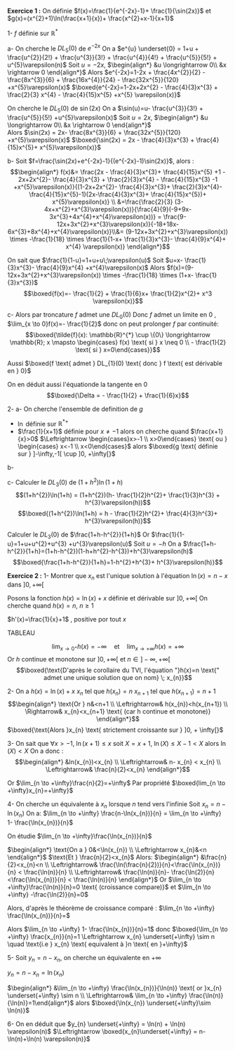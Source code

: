 **Exercice 1 :**
On définie $f(x)=\frac{1}{e^{-2x}-1}+ \frac{1}{\sin(2x)}$ et $g(x)=(x^{2}+1)\ln(\frac{x+1}{x})+ \frac{x^{2}+x-1}{x+1}$

1- $f$ définie sur $\mathbb{R}^{*}$

a- On cherche le $DL_{5}(0)$ de $e^{-2x}$ 
On a $e^{u} \underset{0} = 1+u + \frac{u^{2}}{2!} + \frac{u^{3}}{3!} + \frac{u^{4}}{4!} + \frac{u^{5}}{5!} + u^{5}\varepsilon(n)$
Soit $u=-2x$,     $\begin{align*} &u \longrightarrow 0\\ &x \rightarrow 0 \end{align*}$
Alors  $e^{-2x}=1-2x + \frac{4x^{2}}{2} -\frac{8x^{3}}{6} + \frac{16x^{4}}{24} - \frac{32x^{5}}{120} +x^{5}\varepsilon(x)$ 
$\boxed{e^{-2x}=1-2x+2x^{2} - \frac{4}{3}x^{3} + \frac{2}{3} x^{4} - \frac{4}{15}x^{5} +x^{5} \varepsilon(x)}$

On cherche le $DL_{5}(0)$ de $\sin(2x)$ 
On a $\sin(u)=u- \frac{u^{3}}{3!} + \frac{u^{5}}{5!} +u^{5}\varepsilon(x)$
Soit $u=2x$,     $\begin{align*} &u \longrightarrow 0\\ &x \rightarrow 0 \end{align*}$  
Alors  $\sin(2x) = 2x- \frac{8x^{3}}{6} + \frac{32x^{5}}{120} +x^{5}\varepsilon(x)$
$\boxed{\sin(2x) = 2x - \frac{4}{3}x^{3} + \frac{4}{15}x^{5}+ x^{5}\varepsilon(x)}$

b- Soit $f=\frac{\sin(2x)+e^{-2x}-1}{(e^{-2x}-1)\sin(2x)}$, alors :
$$\begin{align*} f(x)&= \frac{2x - \frac{4}{3}x^{3}+ \frac{4}{15}x^{5} +1 - 2x+2x^{2}- \frac{4}{3}x^{3} + \frac{2}{3}x^{4} - \frac{4}{15}x^{3} -1 +x^{5}\varepsilon(x)}{(1-2x+2x^{2}- \frac{4}{3}x^{3}+ \frac{2}{3}x^{4}- \frac{4}{15}x^{5}-1)(2x-\frac{4}{3}x^{3}+ \frac{4}{15}x^{5})+ x^{5}\varepsilon(x)} \\ &=\frac{\frac{2}{3} (3-4x+x^{2}+x^{3}\varepsilon(x))}{\frac{4}{9}(-9+9x-3x^{3}+4x^{4}+x^{4}\varepsilon(x))} = \frac{9-12x+3x^{2}+x^{3}\varepsilon(x)}{-18+18x-6x^{3}+8x^{4}+x^{4}\varepsilon(x)}\\&= (9-12x+3x^{2}+x^{3}\varepsilon(x)) \times -\frac{1}{18} \times \frac{1}{1-x+ \frac{1}{3}x^{3}- \frac{4}{9}x^{4}+ x^{4} \varepsilon(x)} \end{align*}$$

On sait que $\frac{1}{1-u}=1+u+u\;\varepsilon(u)$
Soit $u=x- \frac{1}{3}x^{3}- \frac{4}{9}x^{4} +x^{4}\varepsilon(x)$
Alors $f(x)=(9-12x+3x^{2}+x^{3}\varepsilon(x)) \times -\frac{1}{18} \times (1+x- \frac{1}{3}x^{3})$
$$\boxed{f(x)=- \frac{1}{2} + \frac{1}{6}x+ \frac{1}{2}x^{2}+ x^3 \varepsilon(x)}$$

c- Alors par troncature $f$ admet une $DL_{0}(0)$
Donc $f$ admet un limite en $0$ , $\lim_{x \to 0}f(x)=- \frac{1}{2}$ donc on peut prolonger $f$ par continuité:
$$\boxed{\tilde{f}(x): \mathbb{R}^{*} \cup \{0\} \longrightarrow \mathbb{R}; x \mapsto \begin{cases} f(x) \text{  si  } x \neq 0  \\ - \frac{1}{2} \text{  si  } x=0\end{cases}}$$

Aussi $\boxed{f \text{  admet  } DL_{1}(0) \text{  donc  } f \text{  est dérivable en  } 0}$

On en déduit aussi l'équationde la tangente en $0$
$$\boxed{\Delta = - \frac{1}{2} + \frac{1}{6}x}$$

2- 
a- On cherche l'ensemble de definition de $g$
- $\ln$ définie sur $\mathbb{R}^{*+}$
- $\frac{1}{x+1}$ définie pour $x \neq -1$
alors on cherche quand $\frac{x+1}{x}>0$
$\Leftrightarrow \begin{cases}x>-1  \\ x>0\end{cases} \text{  ou  } \begin{cases} x<-1  \\ x<0\end{cases}$
alors $\boxed{g \text{  définie sur } ]-\infty,-1[ \cup ]0, +\infty[}$

b- 

c- Calculer le $DL_{3}(0)$ de $(1+h^{2})\ln(1+h)$
$$(1+h^{2})\ln(1+h) = (1+h^{2})(h- \frac{1}{2}h^{2}+ \frac{1}{3}h^{3} + h^{3}\varepsilon(h))$$
$$\boxed{(1+h^{2})\ln(1+h) = h - \frac{1}{2}h^{2}+ \frac{4}{3}h^{3}+ h^{3}\varepsilon(h)}$$

Calculer le $DL_{3}(0)$ de $\frac{1+h-h^{2}}{1+h}$
Or $\frac{1}{1-u}=1+u+u^{2}+u^{3} +u^{3}\varepsilon(u)$ Soit $u=-h$ 
On a $\frac{1+h-h^{2}}{1+h}=(1+h-h^{2})(1-h+h^{2}-h^{3})+h^{3}\varepsilon(h)$
$$\boxed{\frac{1+h-h^{2}}{1+h}=1-h^{2}+h^{3}+ h^{3}\varepsilon(h)}$$





**Exercice 2 :**
1- Montrer que $x_{n}$ est l'unique solution à l'équation $\ln(x)=n-x$ dans $]0, +\infty[$

Posons la fonction $h(x)=\ln(x)+x$ définie et dérivable sur $]0, +\infty[$ 
On cherche quand $h(x)=n$,    $n\geq1$

$h'(x)=\frac{1}{x}+1$ , positive por tout $x$

TABLEAU

$$\lim_{x\to0^{+}} h(x)=-\infty \quad \text{et} \quad \lim_{x \to +\infty} h(x)=+\infty$$
Or $h$ continue et monotone sur $]0, +\infty[$ et $n \in ]- \infty, +\infty[$
$$\boxed{\text{D'après le corollaire du TVI, l'équation "}h(x)=n \text{" admet une unique solution que on nom} \; x_{n}}$$

2- On a $h(x)=\ln(x)+x$
$x_{n}$ tel que $h(x_{n})=n$ 
$x_{n+1}$ tel que $h(x_{n+1} )=n+1$
$$\begin{align*} \text{Or  } n&<n+1 \\ \Leftrightarrow& h(x_{n})<h(x_{n+1}) \\ \Rightarrow& x_{n}<x_{n+1} \text{  (car h continue et monotone)} \end{align*}$$
$\boxed{\text{Alors  }x_{n} \text{  strictement croissante sur } ]0, + \infty[}$

3- On sait que $\forall x>-1$,   $\ln(x+1)\leq x$
soit $X = x+1$,   $\ln(X) \leq X-1 <X$
alors $\ln(X)<X$
On a donc :
$$\begin{align*} &ln(x_{n})<x_{n} \\ \Leftrightarrow& n- x_{n} < x_{n} \\ \Leftrightarrow& \frac{n}{2}<x_{n} \end{align*}$$

Or $\lim_{n \to +\infty}\frac{n}{2}=+\infty$
Par propriété $\boxed{lim_{n \to +\infty}x_{n}=+\infty}$

4- On cherche un équivalente à $x_{n}$ lorsque $n$ tend vers l'infinie
Soit $x_{n}=n-\ln(x_{n})$
On a:
$\lim_{n \to +\infty} \frac{n-\ln(x_{n})}{n} = \lim_{n \to +\infty} 1- \frac{\ln(x_{n})}{n}$

On étudie $\lim_{n \to +\infty}\frac{\ln(x_{n})}{n}$

$\begin{align*} \text{On a  } 0&<\ln(x_{n}) \\ \Leftrightarrow x_{n}&<n \end{align*}$
$\text{Et  } \frac{n}{2}<x_{n}$
Alors:
$\begin{align*} &\frac{n}{2}<x_{n}<n \\ \Leftrightarrow& \frac{\ln(\frac{n}{2})}{n}<\frac{\ln(x_{n})}{n} < \frac{\ln(n)}{n} \\ \Leftrightarrow& \frac{\ln(n)}{n}- \frac{\ln(2)}{n}<\frac{\ln(x_{n})}{n} < \frac{\ln(n)}{n} \end{align*}$
Or $\lim_{n \to +\infty}\frac{\ln(n)}{n}=0 \text{  (croissance compare)}$
et $\lim_{n \to +\infty} -\frac{\ln(2)}{n}=0$

Alors, d'après le théorème de croissance comparé :
$\lim_{n \to +\infty} \frac{\ln(x_{n})}{n}=$

Alors $\lim_{n \to +\infty} 1- \frac{\ln(x_{n})}{n}=1$
donc  $\boxed{\lim_{n \to +\infty} \frac{x_{n}}{n}=1 \Leftrightarrow x_{n} \underset{+\infty} \sim n \quad \text{i.e  } x_{n} \text{  equivalent à }n \text{  en   }+\infty}$

5- Soit $y_{n}=n- x_{n}$, on cherche un équivalente en $+\infty$

$y_{n}=n- x_{n}=\ln(x_{n})$

$\begin{align*} &\lim_{n \to +\infty} \frac{\ln(x_{n})}{\ln(n)} \text{ or  }x_{n} \underset{+\infty} \sim n \\ \Leftrightarrow& \lim_{n \to +\infty} \frac{\ln(n)}{\ln(n)}=1\end{align*}$
alors $\boxed{\ln(x_{n}) \underset{+\infty}\sim \ln(n)}$

6- On en déduit que $y_{n} \underset{+\infty} = \ln(n) + \ln(n) \varepsilon(n)$
$\Leftrightarrow \boxed{x_{n}\underset{+\infty} = n- \ln(n)+\ln(n) \varepsilon(n)}$
